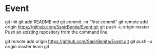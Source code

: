 Event
=====

git init
git add README.md
git commit -m "first commit"
git remote add origin https://github.com/SapirBenita/Event.git
git push -u origin master
Push an existing repository from the command line

git remote add origin https://github.com/SapirBenita/Event.git
git push -u origin master
learn git
